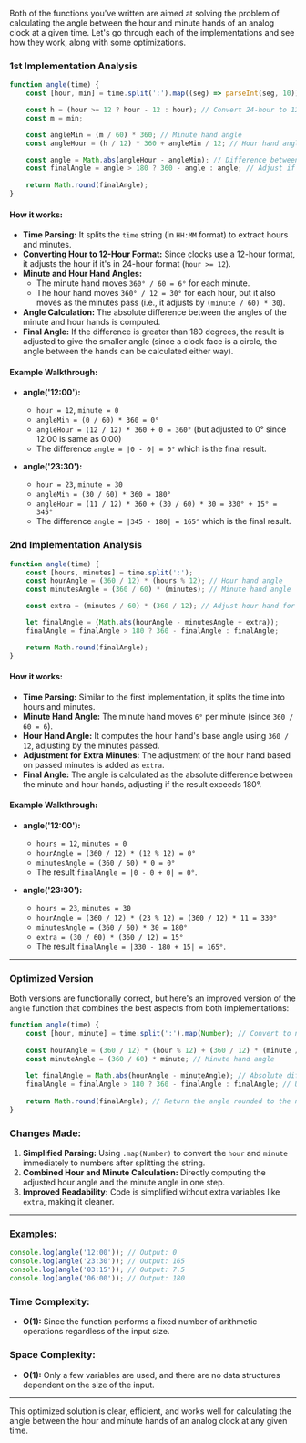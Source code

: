Both of the functions you've written are aimed at solving the problem of calculating the angle between the hour and minute hands of an analog clock at a given time. Let's go through each of the implementations and see how they work, along with some optimizations.

### **1st Implementation Analysis**

```javascript
function angle(time) {
    const [hour, min] = time.split(':').map((seg) => parseInt(seg, 10));

    const h = (hour >= 12 ? hour - 12 : hour); // Convert 24-hour to 12-hour format
    const m = min;

    const angleMin = (m / 60) * 360; // Minute hand angle
    const angleHour = (h / 12) * 360 + angleMin / 12; // Hour hand angle including minute adjustment

    const angle = Math.abs(angleHour - angleMin); // Difference between hour and minute hand
    const finalAngle = angle > 180 ? 360 - angle : angle; // Adjust if the angle exceeds 180 degrees
    
    return Math.round(finalAngle);
}
```

#### How it works:
- **Time Parsing:** It splits the `time` string (in `HH:MM` format) to extract hours and minutes.
- **Converting Hour to 12-Hour Format:** Since clocks use a 12-hour format, it adjusts the hour if it's in 24-hour format (`hour >= 12`).
- **Minute and Hour Hand Angles:**
  - The minute hand moves `360° / 60 = 6°` for each minute.
  - The hour hand moves `360° / 12 = 30°` for each hour, but it also moves as the minutes pass (i.e., it adjusts by `(minute / 60) * 30`).
- **Angle Calculation:** The absolute difference between the angles of the minute and hour hands is computed.
- **Final Angle:** If the difference is greater than 180 degrees, the result is adjusted to give the smaller angle (since a clock face is a circle, the angle between the hands can be calculated either way).

#### Example Walkthrough:
- **angle('12:00'):**
  - `hour = 12`, `minute = 0`
  - `angleMin = (0 / 60) * 360 = 0°`
  - `angleHour = (12 / 12) * 360 + 0 = 360°` (but adjusted to 0° since 12:00 is same as 0:00)
  - The difference `angle = |0 - 0| = 0°` which is the final result.
  
- **angle('23:30'):**
  - `hour = 23`, `minute = 30`
  - `angleMin = (30 / 60) * 360 = 180°`
  - `angleHour = (11 / 12) * 360 + (30 / 60) * 30 = 330° + 15° = 345°`
  - The difference `angle = |345 - 180| = 165°` which is the final result.

### **2nd Implementation Analysis**

```javascript
function angle(time) {
    const [hours, minutes] = time.split(':');
    const hourAngle = (360 / 12) * (hours % 12); // Hour hand angle
    const minutesAngle = (360 / 60) * (minutes); // Minute hand angle

    const extra = (minutes / 60) * (360 / 12); // Adjust hour hand for passing minutes

    let finalAngle = (Math.abs(hourAngle - minutesAngle + extra));
    finalAngle = finalAngle > 180 ? 360 - finalAngle : finalAngle;

    return Math.round(finalAngle);
}
```

#### How it works:
- **Time Parsing:** Similar to the first implementation, it splits the time into hours and minutes.
- **Minute Hand Angle:** The minute hand moves `6°` per minute (since `360 / 60 = 6`).
- **Hour Hand Angle:** It computes the hour hand's base angle using `360 / 12`, adjusting by the minutes passed.
- **Adjustment for Extra Minutes:** The adjustment of the hour hand based on passed minutes is added as `extra`.
- **Final Angle:** The angle is calculated as the absolute difference between the minute and hour hands, adjusting if the result exceeds 180°.

#### Example Walkthrough:
- **angle('12:00'):**
  - `hours = 12`, `minutes = 0`
  - `hourAngle = (360 / 12) * (12 % 12) = 0°`
  - `minutesAngle = (360 / 60) * 0 = 0°`
  - The result `finalAngle = |0 - 0 + 0| = 0°`.

- **angle('23:30'):**
  - `hours = 23`, `minutes = 30`
  - `hourAngle = (360 / 12) * (23 % 12) = (360 / 12) * 11 = 330°`
  - `minutesAngle = (360 / 60) * 30 = 180°`
  - `extra = (30 / 60) * (360 / 12) = 15°`
  - The result `finalAngle = |330 - 180 + 15| = 165°`.

---

### **Optimized Version**

Both versions are functionally correct, but here's an improved version of the `angle` function that combines the best aspects from both implementations:

```javascript
function angle(time) {
    const [hour, minute] = time.split(':').map(Number); // Convert to numbers immediately
    
    const hourAngle = (360 / 12) * (hour % 12) + (360 / 12) * (minute / 60); // Hour angle including minute adjustment
    const minuteAngle = (360 / 60) * minute; // Minute hand angle
    
    let finalAngle = Math.abs(hourAngle - minuteAngle); // Absolute difference between the two angles
    finalAngle = finalAngle > 180 ? 360 - finalAngle : finalAngle; // Use the smaller angle
    
    return Math.round(finalAngle); // Return the angle rounded to the nearest integer
}
```

### **Changes Made:**
1. **Simplified Parsing:** Using `.map(Number)` to convert the `hour` and `minute` immediately to numbers after splitting the string.
2. **Combined Hour and Minute Calculation:** Directly computing the adjusted hour angle and the minute angle in one step.
3. **Improved Readability:** Code is simplified without extra variables like `extra`, making it cleaner.

---

### **Examples:**

```javascript
console.log(angle('12:00')); // Output: 0
console.log(angle('23:30')); // Output: 165
console.log(angle('03:15')); // Output: 7.5
console.log(angle('06:00')); // Output: 180
```

### **Time Complexity:**
- **O(1):** Since the function performs a fixed number of arithmetic operations regardless of the input size.

### **Space Complexity:**
- **O(1):** Only a few variables are used, and there are no data structures dependent on the size of the input.

---

This optimized solution is clear, efficient, and works well for calculating the angle between the hour and minute hands of an analog clock at any given time.